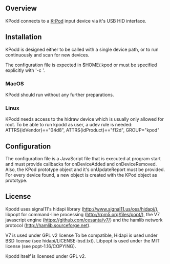 ## Overview
KPodd connects to a [K-Pod](http://www.elecraft.com/k-pod/k-pod.htm) input
device via it's USB HID interface.

## Installation
KPodd is designed either to be called with a single device path, or to run
continuously and scan for new devices.

The configuration file is expected in $HOME/.kpod or must be specified
explicitly with '-c <path>'.

### MacOS
KPodd should run without any further preparations.

### Linux
KPodd needs access to the hidraw device which is usually only allowed for root.
To be able to run kpodd as user, a udev rule is needed:
    ATTRS{idVendor}=="04d8", ATTRS{idProduct}=="f12d", GROUP="kpod"

## Configuration
The configuration file is a JavaScript file that is executed at program start
and must provide callbacks for onDeviceAdded and onDeviceRemoved.
Also, the KPod prototype object and it's onUpdateReport must be provided.
For every device found, a new object is created with the KPod object as
prototype.

## License
Kpodd uses signal11's hidapi library (http://www.signal11.us/oss/hidapi/),
libpopt for command-line processing (http://rpm5.org/files/popt/),
the V7 javascript engine (https://github.com/cesanta/v7/)
and the hamlib network protocol (http://hamlib.sourceforge.net).

V7 is used under GPL v2 license
To be compatible, Hidapi is used under BSD license (see hidapi/LICENSE-bsd.txt).
Libpopt is used under the MIT license (see popt-1.16/COPYING).

Kpodd itself is licensed under GPL v2.
